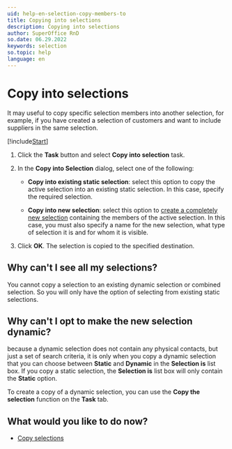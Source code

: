 ```yaml
---
uid: help-en-selection-copy-members-to
title: Copying into selections
description: Copying into selections
author: SuperOffice RnD
so.date: 06.29.2022
keywords: selection
so.topic: help
language: en
---
```


# Copy into selections

It may useful to copy specific selection members into another selection, for example, if you have created a selection of customers and want to include suppliers in the same selection.

[!include[Start](../includes/steps-start-task.md)]

1. Click the **Task** button and select **Copy into selection** task.

1. In the **Copy into Selection** dialog, select one of the following:

    * **Copy into existing static selection**: select this option to copy the active selection into an existing static selection. In this case, specify the required selection.

    * **Copy into new selection**: select this option to [create a completely new selection][2] containing the members of the active selection. In this case, you must also specify a name for the new selection, what type of selection it is and for whom it is visible.

1. Click **OK**. The selection is copied to the specified destination.

## Why can't I see all my selections?

You cannot copy a selection to an existing dynamic selection or combined selection. So you will only have the option of selecting from existing static selections.

## Why can't I opt to make the new selection dynamic?

because a dynamic selection does not contain any physical contacts, but just a set of search criteria, it is only when you copy a dynamic selection that you can choose between **Static** and **Dynamic** in the **Selection is** list box. If you copy a static selection, the **Selection is** list box will only contain the **Static** option.

To create a copy of a dynamic selection, you can use the **Copy the selection** function on the **Task** tab.

## What would you like to do now?

* [Copy selections][3]

<!-- Referenced links -->
[2]: ../create/create-static.yml
[3]: ../create/copy.md

<!-- Referenced images -->
